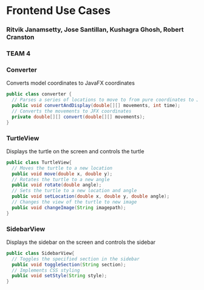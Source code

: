 # Frontend Use Cases

### Ritvik Janamsetty, Jose Santillan, Kushagra Ghosh, Robert Cranston

### TEAM 4

### Converter
Converts model coordinates to JavaFX coordinates
```java
public class converter {
  // Parses a series of locations to move to from pure coordinates to JavaFX coordinates
  public void convertAndDisplay(double[][] movements, int time);
  // Converts the movements to JFX coordinates
  private double[][] convert(double[][] movements);
}
```
### TurtleView
Displays the turtle on the screen and controls the turtle
```java
public class TurtleView{
  // Moves the turtle to a new location
  public void move(double x, double y);
  // Rotates the turtle to a new angle
  public void rotate(double angle);
  // Sets the turtle to a new location and angle
  public void setLocation(double x, double y, double angle);
  // Changes the view of the turtle to new image
  public void changeImage(String imagepath);
}
```
### SidebarView
Displays the sidebar on the screen and controls the sidebar
```java
public class SidebarView{
  // Toggles the specified section in the sidebar
  public void toggleSection(String section);
  // Implements CSS styling
  public void setStyle(String style);
}
```